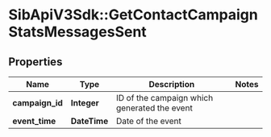 # SibApiV3Sdk::GetContactCampaignStatsMessagesSent

## Properties
Name | Type | Description | Notes
------------ | ------------- | ------------- | -------------
**campaign_id** | **Integer** | ID of the campaign which generated the event | 
**event_time** | **DateTime** | Date of the event | 


